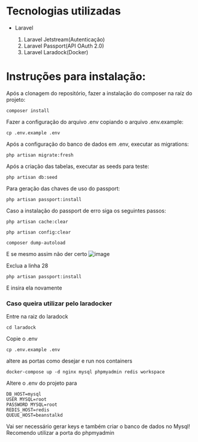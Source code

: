 <h1>Tecnologias utilizadas</h1>
<ul>
    <li>Laravel</li>
        <ol> 
            <li>Laravel Jetstream(Autenticação)</li>
            <li>Laravel Passport(API OAuth 2.0)</li>
            <li>Laravel Laradock(Docker)</li>
        </ol>
</ul>

<h1>Instruções para instalação:</h1>

Após a clonagem do repositório, fazer a instalação do composer na raíz do projeto:
```
composer install
```
Fazer a configuração do arquivo .env copiando o arquivo .env.example:
```
cp .env.example .env
```
Após a configuração do banco de dados em .env, executar as migrations:
```
php artisan migrate:fresh
```
Após a criação das tabelas, executar as seeds para teste:
```
php artisan db:seed
```


Para geração das chaves de uso do passport:
```
php artisan passport:install
```

Caso a instalação do passport de erro siga os seguintes passos:
```
php artisan cache:clear
```

```
php artisan config:clear
```

```
composer dump-autoload
```
E se mesmo assim não der certo
![image](https://user-images.githubusercontent.com/71338619/130554717-6dd846c5-a48e-494a-8d15-a9ff5ec51bdd.png)

Exclua a linha 28
```
php artisan passport:install
```
E insira ela novamente

<h3> Caso queira utilizar pelo laradocker </h3>

Entre na raiz do laradock
```
cd laradock
```

Copie o .env
```
cp .env.example .env
```
altere as portas como desejar e run nos containers

```
docker-compose up -d nginx mysql phpmyadmin redis workspace 
```

Altere o .env do projeto para

```
DB_HOST=mysql
USER MYSQL=root
PASSWORD MYSQL=root
REDIS_HOST=redis
QUEUE_HOST=beanstalkd
```

Vai ser necessário gerar keys e também criar o banco de dados no Mysql! Recomendo utilizar a porta do phpmyadmin
